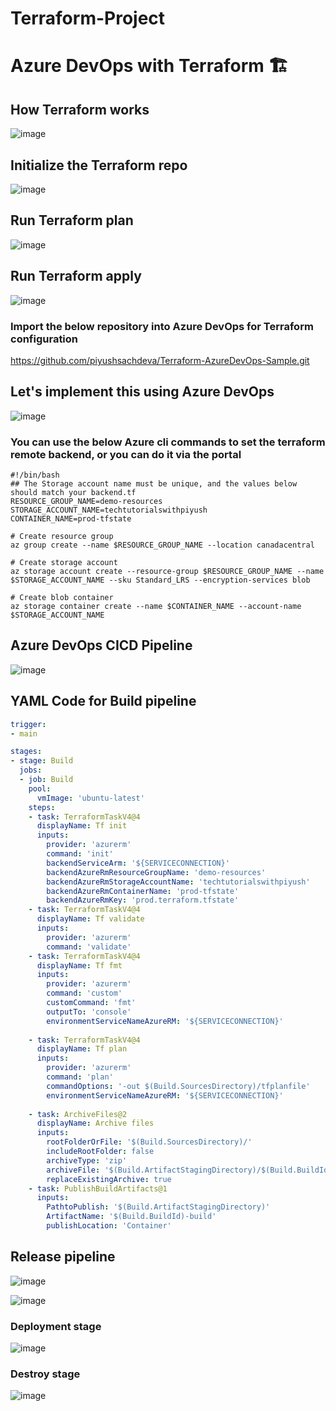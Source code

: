 # Terraform-Project

# Azure DevOps with Terraform 🏗

## How Terraform works

![image](https://github.com/piyushsachdeva/AzureDevOps-Zero-to-Hero/assets/40286378/943c9ea1-a6db-4ff7-9a2b-d91abe43acef)

## Initialize the Terraform repo

![image](https://github.com/piyushsachdeva/AzureDevOps-Zero-to-Hero/assets/40286378/ed1c07c6-8ce0-40cb-bae2-49e981b163d0)

## Run Terraform plan

![image](https://github.com/piyushsachdeva/AzureDevOps-Zero-to-Hero/assets/40286378/9f578a21-e132-43e8-817b-0d2724ee6b00)

## Run Terraform apply

![image](https://github.com/piyushsachdeva/AzureDevOps-Zero-to-Hero/assets/40286378/6b27d254-eca3-4953-aa12-766cef1f9943)


### Import the below repository into Azure DevOps for Terraform configuration

https://github.com/piyushsachdeva/Terraform-AzureDevOps-Sample.git

## Let's implement this using Azure DevOps

![image](https://github.com/piyushsachdeva/AzureDevOps-Zero-to-Hero/assets/40286378/a8395bd1-ee47-4b41-ba73-2f4bca714fd2)


### You can use the below Azure cli commands to set the terraform remote backend, or you can do it via the portal

``` shell
#!/bin/bash
## The Storage account name must be unique, and the values below should match your backend.tf
RESOURCE_GROUP_NAME=demo-resources
STORAGE_ACCOUNT_NAME=techtutorialswithpiyush
CONTAINER_NAME=prod-tfstate

# Create resource group
az group create --name $RESOURCE_GROUP_NAME --location canadacentral

# Create storage account
az storage account create --resource-group $RESOURCE_GROUP_NAME --name $STORAGE_ACCOUNT_NAME --sku Standard_LRS --encryption-services blob

# Create blob container
az storage container create --name $CONTAINER_NAME --account-name $STORAGE_ACCOUNT_NAME
```

## Azure DevOps CICD Pipeline

![image](https://github.com/piyushsachdeva/AzureDevOps-Zero-to-Hero/assets/40286378/6f3ae577-750a-4eab-81ec-7c3b8630f6e9)


## YAML Code for Build pipeline

``` YAML
trigger: 
- main

stages:
- stage: Build
  jobs:
  - job: Build
    pool:
      vmImage: 'ubuntu-latest'
    steps:
    - task: TerraformTaskV4@4
      displayName: Tf init
      inputs:
        provider: 'azurerm'
        command: 'init'
        backendServiceArm: '${SERVICECONNECTION}'
        backendAzureRmResourceGroupName: 'demo-resources'
        backendAzureRmStorageAccountName: 'techtutorialswithpiyush'
        backendAzureRmContainerName: 'prod-tfstate'
        backendAzureRmKey: 'prod.terraform.tfstate'
    - task: TerraformTaskV4@4
      displayName: Tf validate
      inputs:
        provider: 'azurerm'
        command: 'validate'
    - task: TerraformTaskV4@4
      displayName: Tf fmt
      inputs:
        provider: 'azurerm'
        command: 'custom'
        customCommand: 'fmt'
        outputTo: 'console'
        environmentServiceNameAzureRM: '${SERVICECONNECTION}'
      
    - task: TerraformTaskV4@4
      displayName: Tf plan
      inputs:
        provider: 'azurerm'
        command: 'plan'
        commandOptions: '-out $(Build.SourcesDirectory)/tfplanfile'
        environmentServiceNameAzureRM: '${SERVICECONNECTION}'
      
    - task: ArchiveFiles@2
      displayName: Archive files
      inputs:
        rootFolderOrFile: '$(Build.SourcesDirectory)/'
        includeRootFolder: false
        archiveType: 'zip'
        archiveFile: '$(Build.ArtifactStagingDirectory)/$(Build.BuildId).zip'
        replaceExistingArchive: true
    - task: PublishBuildArtifacts@1
      inputs:
        PathtoPublish: '$(Build.ArtifactStagingDirectory)'
        ArtifactName: '$(Build.BuildId)-build'
        publishLocation: 'Container'
```

## Release pipeline

![image](https://github.com/piyushsachdeva/AzureDevOps-Zero-to-Hero/assets/40286378/a492d66d-ed3e-468c-b68e-7d06891a8e92)


![image](https://github.com/piyushsachdeva/AzureDevOps-Zero-to-Hero/assets/40286378/7a0c53ea-0b7c-4098-b264-c66bb778fddf)

### Deployment stage

![image](https://github.com/piyushsachdeva/AzureDevOps-Zero-to-Hero/assets/40286378/66fe7d5d-b665-496a-b43b-e85a88f7271d)

### Destroy stage

![image](https://github.com/piyushsachdeva/AzureDevOps-Zero-to-Hero/assets/40286378/5d17e417-8a7d-49a6-8c9d-b120e236fde8)





